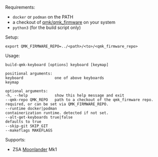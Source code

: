 Requirements:
- `docker` or `podman` on the PATH
- a checkout of [qmk/qmk_firmware](https://www.github.com/qmk/qmk_firmware) on your system
- `python3` (for the build script only)

Setup:
```shell
export QMK_FIRMWARE_REPO=../<path>/<to>/<qmk_firmware_repo>
```

Usage:
```
build-qmk-keyboard [options] keyboard [keymap]

positional arguments:
keyboard              one of above keyboards
keymap

optional arguments:
-h, --help            show this help message and exit
--qmk-repo QMK_REPO   path to a checkout of the qmk_firmware repo. required, or can be set via QMK_FIRMWARE_REPO.
--runtime docker|podman
containerization runtime. detected if not set.
--alt-get-keyboards true|false
defaults to true
--skip-git SKIP_GIT
--makeflags MAKEFLAGS
```

Supports:
- ZSA [Moonlander](./moonlander) Mk1
